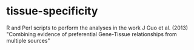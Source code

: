 tissue-specificity
==================

R and Perl scripts to perform the analyses in the work J Guo et al. (2013) "Combining evidence of preferential Gene-Tissue relationships from multiple sources" 